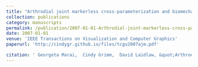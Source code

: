 ```yaml
---
title: "Arthrodial joint markerless cross-parameterization and biomechanical visualization"
collection: publications
category: manuscripts
permalink: /publication/2007-01-01-Arthrodial-joint-markerless-cross-parameterization-and-biomechanical-visualization
date: 2007-01-01
venue: 'IEEE Transactions on Visualization and Computer Graphics'
paperurl: 'http://cindygr.github.io/files/tcgv2007ajm.pdf'

citation: ' Georgeta Marai,  Cindy Grimm,  David Laidlaw, &quot;Arthrodial joint markerless cross-parameterization and biomechanical visualization.&quot; IEEE Transactions on Visualization and Computer Graphics, 2007.'
---
```


